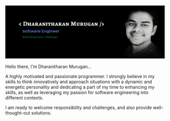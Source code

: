 ![](https://github.com/dharanithedev/dharanithedev/blob/main/ban.png?raw=true)

Hello there, I'm Dharanitharan Murugan...

A highly motivated and passionate programmer. I strongly believe in my skills to think innovatively and approach situations with a dynamic and energetic personality and dedicating a part of my time to enhancing my skills, as well as leveraging my passion for software engineering into different contexts.

I am ready to welcome responsibility and challenges, and also provide well-thought-out solutions.





